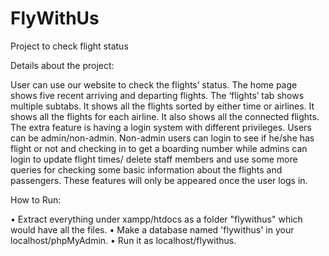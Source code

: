 # FlyWithUs
Project to check flight status


Details about the project:

User can use our website to check the flights’ status. The home page shows five recent arriving and departing flights. The ‘flights’ tab shows multiple subtabs. It shows all the flights sorted by either time or airlines. It shows all the flights for each airline. It also shows all the connected flights.
The extra feature is having a login system with different privileges. Users can be admin/non-admin. Non-admin users can login to see if he/she has flight or not and checking in to get a boarding number while admins can login to update flight times/ delete staff members and use some more queries for checking some basic information about the flights and passengers. These features will only be appeared once the user logs in.


How to Run:

•	Extract everything under xampp/htdocs as a folder "flywithus" which would have all the files.
•	 Make a database named 'flywithus' in your localhost/phpMyAdmin.
•	Run it as localhost/flywithus. 




